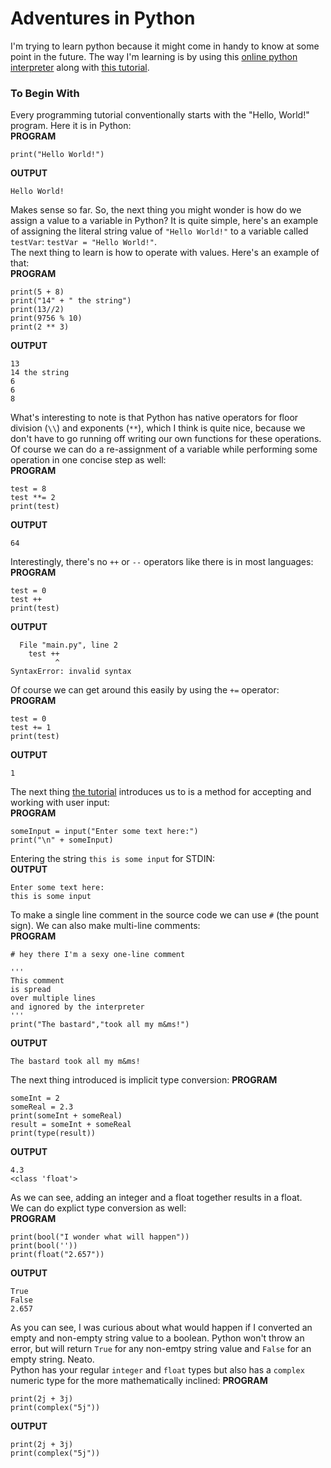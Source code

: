 # Adventures in Python
I'm trying to learn python because it might come in handy to know at some point in the future. The way I'm learning is by using this [online python interpreter]( https://www.tutorialspoint.com/execute_python3_online.php) along with [this tutorial](https://www.programiz.com/python-programming/tutorial).

### To Begin With
Every programming tutorial conventionally starts with the "Hello, World!" program. Here it is in Python:  
**PROGRAM**
```python3
print("Hello World!")
```
**OUTPUT**
```
Hello World!
```
Makes sense so far. So, the next thing you might wonder is how do we assign a value to a variable in Python? It is quite simple, here's an example of assigning the literal string value of `"Hello World!"` to a variable called `testVar`: `testVar = "Hello World!"`.  
The next thing to learn is how to operate with values. Here's an example of that:  
**PROGRAM**
```python3
print(5 + 8)
print("14" + " the string")
print(13//2)
print(9756 % 10)
print(2 ** 3)
```
**OUTPUT**
```
13
14 the string
6
6
8
```
What's interesting to note is that Python has native operators for floor division (`\\`) and exponents (`**`), which I think is quite nice, because we don't have to go running off writing our own functions for these operations. Of course we can do a re-assignment of a variable while performing some operation in one concise step as well:  
**PROGRAM**
```python3
test = 8
test **= 2
print(test)
```
**OUTPUT**
```
64
```
Interestingly, there's no `++` or `--` operators like there is in most languages:  
**PROGRAM**
```python3
test = 0
test ++
print(test)
```
**OUTPUT**
```
  File "main.py", line 2
    test ++
          ^
SyntaxError: invalid syntax
```
Of course we can get around this easily by using the `+=` operator:  
**PROGRAM**
```python3
test = 0
test += 1
print(test)
```
**OUTPUT**
```
1
```
The next thing [the tutorial](https://www.programiz.com/python-programming/tutorial) introduces us to is a method for accepting and working with user input:  
**PROGRAM**
```python3
someInput = input("Enter some text here:")
print("\n" + someInput)
```
Entering the string `this is some input` for STDIN:  
**OUTPUT**
```
Enter some text here:
this is some input
```
To make a single line comment in the source code we can use `#` (the pount sign). We can also make multi-line comments:  
**PROGRAM**
```python3
# hey there I'm a sexy one-line comment

'''
This comment
is spread
over multiple lines
and ignored by the interpreter
'''
print("The bastard","took all my m&ms!")
```
**OUTPUT**
```
The bastard took all my m&ms!
````
The next thing introduced is implicit type conversion:
**PROGRAM**
```python3
someInt = 2
someReal = 2.3
print(someInt + someReal)
result = someInt + someReal
print(type(result))
```
**OUTPUT**
```
4.3
<class 'float'>
```
As we can see, adding an integer and a float together results in a float.  
We can do explict type conversion as well:  
**PROGRAM**
```python3
print(bool("I wonder what will happen"))
print(bool(''))
print(float("2.657"))
```
**OUTPUT**
```
True
False
2.657
```
As you can see, I was curious about what would happen if I converted an empty and non-empty string value to a boolean. Python won't throw an error, but will return `True` for any non-emtpy string value and `False` for an empty string. Neato.  
Python has your regular `integer` and `float` types but also has a `complex` numeric type for the more mathematically inclined:
**PROGRAM**
```python3
print(2j + 3j)
print(complex("5j"))
```
**OUTPUT**
```
print(2j + 3j)
print(complex("5j"))
```
